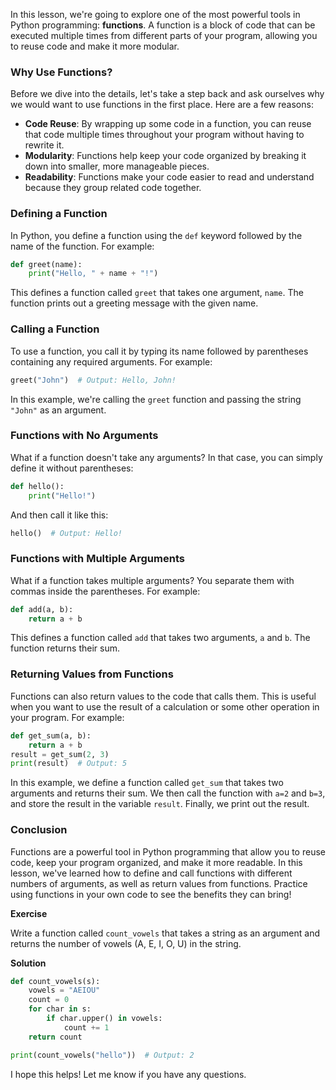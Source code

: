 In this lesson, we're going to explore one of the most powerful tools in Python programming: **functions**. A function is a block of code that can be executed multiple times from different parts of your program, allowing you to reuse code and make it more modular.

### Why Use Functions?

Before we dive into the details, let's take a step back and ask ourselves why we would want to use functions in the first place. Here are a few reasons:

- **Code Reuse**: By wrapping up some code in a function, you can reuse that code multiple times throughout your program without having to rewrite it.
- **Modularity**: Functions help keep your code organized by breaking it down into smaller, more manageable pieces.
- **Readability**: Functions make your code easier to read and understand because they group related code together.

### Defining a Function

In Python, you define a function using the `def` keyword followed by the name of the function. For example:

```python
def greet(name):
    print("Hello, " + name + "!")
```

This defines a function called `greet` that takes one argument, `name`. The function prints out a greeting message with the given name.

### Calling a Function

To use a function, you call it by typing its name followed by parentheses containing any required arguments. For example:

```python
greet("John")  # Output: Hello, John!
```

In this example, we're calling the `greet` function and passing the string `"John"` as an argument.

### Functions with No Arguments

What if a function doesn't take any arguments? In that case, you can simply define it without parentheses:

```python
def hello():
    print("Hello!")
```

And then call it like this:

```python
hello()  # Output: Hello!
```

### Functions with Multiple Arguments

What if a function takes multiple arguments? You separate them with commas inside the parentheses. For example:

```python
def add(a, b):
    return a + b
```

This defines a function called `add` that takes two arguments, `a` and `b`. The function returns their sum.

### Returning Values from Functions

Functions can also return values to the code that calls them. This is useful when you want to use the result of a calculation or some other operation in your program. For example:

```python
def get_sum(a, b):
    return a + b
result = get_sum(2, 3)
print(result)  # Output: 5
```

In this example, we define a function called `get_sum` that takes two arguments and returns their sum. We then call the function with `a=2` and `b=3`, and store the result in the variable `result`. Finally, we print out the result.

### Conclusion

Functions are a powerful tool in Python programming that allow you to reuse code, keep your program organized, and make it more readable. In this lesson, we've learned how to define and call functions with different numbers of arguments, as well as return values from functions. Practice using functions in your own code to see the benefits they can bring!

**Exercise**

Write a function called `count_vowels` that takes a string as an argument and returns the number of vowels (A, E, I, O, U) in the string.

**Solution**

```python
def count_vowels(s):
    vowels = "AEIOU"
    count = 0
    for char in s:
        if char.upper() in vowels:
            count += 1
    return count

print(count_vowels("hello"))  # Output: 2
```

I hope this helps! Let me know if you have any questions.
